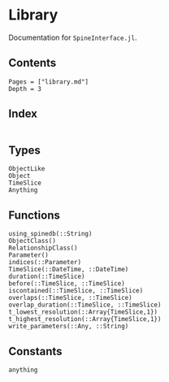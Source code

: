 # Library

Documentation for `SpineInterface.jl`.

## Contents

```@contents
Pages = ["library.md"]
Depth = 3
```

## Index

```@index
```



## Types

```@docs
ObjectLike
Object
TimeSlice
Anything
```

## Functions

```@docs
using_spinedb(::String)
ObjectClass()
RelationshipClass()
Parameter()
indices(::Parameter)
TimeSlice(::DateTime, ::DateTime)
duration(::TimeSlice)
before(::TimeSlice, ::TimeSlice)
iscontained(::TimeSlice, ::TimeSlice)
overlaps(::TimeSlice, ::TimeSlice)
overlap_duration(::TimeSlice, ::TimeSlice)
t_lowest_resolution(::Array{TimeSlice,1})
t_highest_resolution(::Array{TimeSlice,1})
write_parameters(::Any, ::String)
```

## Constants

```@docs
anything
```
